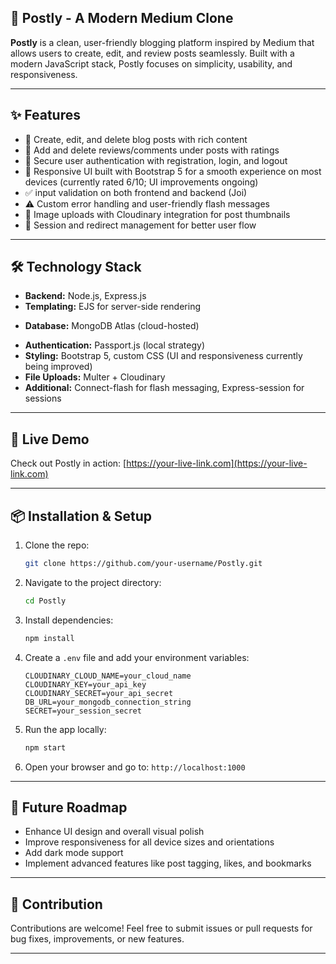 ## 🚀 Postly - A Modern Medium Clone

**Postly** is a clean, user-friendly blogging platform inspired by Medium that allows users to create, edit, 
and review posts seamlessly. Built with a modern JavaScript stack, Postly focuses on simplicity, usability, 
and responsiveness.

---

## ✨ Features

* 📝 Create, edit, and delete blog posts with rich content
* 🧾 Add and delete reviews/comments under posts with ratings
* 🔐 Secure user authentication with registration, login, and logout
* 🎨 Responsive UI built with Bootstrap 5 for a smooth experience on most devices (currently rated 6/10; UI improvements ongoing)
* ✅ input validation on both frontend and backend (Joi)
* ⚠️ Custom error handling and user-friendly flash messages
* 📂 Image uploads with Cloudinary integration for post thumbnails
* 🔄 Session and redirect management for better user flow

---

## 🛠️ Technology Stack

* **Backend:** Node.js, Express.js
* **Templating:** EJS for server-side rendering
- **Database:** MongoDB Atlas (cloud-hosted)
* **Authentication:** Passport.js (local strategy)
* **Styling:** Bootstrap 5, custom CSS (UI and responsiveness currently being improved)
* **File Uploads:** Multer + Cloudinary
* **Additional:** Connect-flash for flash messaging, Express-session for sessions

---

## 🚀 Live Demo

Check out Postly in action: [https://your-live-link.com](https://your-live-link.com)

---

## 📦 Installation & Setup

1. Clone the repo:

   ```bash
   git clone https://github.com/your-username/Postly.git
   ```

3. Navigate to the project directory:

   ```bash
   cd Postly
   ```

4. Install dependencies:

   ```bash
   npm install
   ```

5. Create a `.env` file and add your environment variables:

   ```env
   CLOUDINARY_CLOUD_NAME=your_cloud_name
   CLOUDINARY_KEY=your_api_key
   CLOUDINARY_SECRET=your_api_secret
   DB_URL=your_mongodb_connection_string
   SECRET=your_session_secret
   ```

6. Run the app locally:

   ```bash
   npm start
   ```

7. Open your browser and go to: `http://localhost:1000`


---

## 🔮 Future Roadmap

* Enhance UI design and overall visual polish
* Improve responsiveness for all device sizes and orientations
* Add dark mode support
* Implement advanced features like post tagging, likes, and bookmarks

---

## 🤝 Contribution

Contributions are welcome! Feel free to submit issues or pull requests for bug fixes, improvements, or new features.

---
